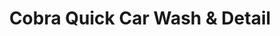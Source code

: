 ---
title: "Cobra Quick Car Wash & Detail"
url: /spokane/cobra-quick-car-wash-und-detail/
shop: Autowerkstatt
---